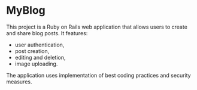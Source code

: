 # MyBlog

This project is a Ruby on Rails web application that allows users to create and share blog posts. 
It features:
- user authentication, 
- post creation, 
- editing and deletion, 
- image uploading.

The application uses implementation of best coding practices and security measures.
